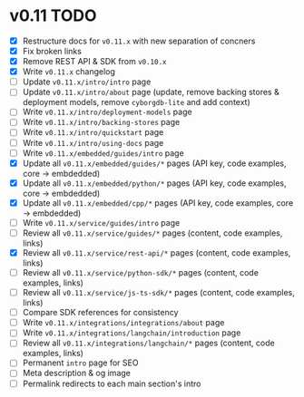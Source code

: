 # v0.11 TODO

- [X] Restructure docs for `v0.11.x` with new separation of concners
- [X] Fix broken links
- [X] Remove REST API & SDK from `v0.10.x`
- [X] Write `v0.11.x` changelog
- [ ] Update `v0.11.x/intro/intro` page
- [ ] Update `v0.11.x/intro/about` page (update, remove backing stores & deployment models, remove `cyborgdb-lite` and add context)
- [ ] Write `v0.11.x/intro/deployment-models` page
- [ ] Write `v0.11.x/intro/backing-stores` page
- [ ] Write `v0.11.x/intro/quickstart` page
- [ ] Write `v0.11.x/intro/using-docs` page
- [ ] Write `v0.11.x/embedded/guides/intro` page
- [X] Update all `v0.11.x/embedded/guides/*` pages (API key, code examples, core -> embdedded)
- [X] Update all `v0.11.x/embedded/python/*` pages (API key, code examples, core -> embdedded)
- [X] Update all `v0.11.x/embedded/cpp/*` pages (API key, code examples, core -> embdedded)
- [ ] Write `v0.11.x/service/guides/intro` page
- [ ] Review all `v0.11.x/service/guides/*` pages (content, code examples, links)
- [X] Review all `v0.11.x/service/rest-api/*` pages (content, code examples, links)
- [ ] Review all `v0.11.x/service/python-sdk/*` pages (content, code examples, links)
- [ ] Review all `v0.11.x/service/js-ts-sdk/*` pages (content, code examples, links)
- [ ] Compare SDK references for consistency
- [ ] Write `v0.11.x/integrations/integrations/about` page
- [ ] Write `v0.11.x/integrations/langchain/introduction` page
- [ ] Review all `v0.11.x/integrations/langchain/*` pages (content, code examples, links)
- [ ] Permanent `intro` page for SEO
- [ ] Meta description & og image
- [ ] Permalink redirects to each main section's intro